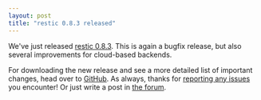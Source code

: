 ```yaml
---
layout: post
title: "restic 0.8.3 released"
---
```


We've just released [restic 0.8.3](https://github.com/restic/restic/releases/tag/v0.8.3). This is again a bugfix release, but also several improvements for cloud-based backends.

For downloading the new release and see a more detailed list of important changes, head over to [GitHub](https://github.com/restic/restic/releases/tag/v0.8.3). As always, thanks for [reporting any issues](https://github.com/restic/restic/issues/new) you encounter! Or just write a post in [the forum](https://forum.restic.net).

